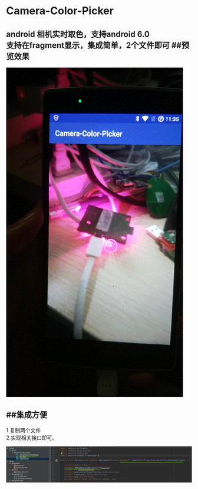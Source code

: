 # Camera-Color-Picker
android 相机实时取色，支持android 6.0<br>
支持在fragment显示，集成简单，2个文件即可
##预览效果
---------

![image](https://github.com/Veryed-VS/Camera-Color-Picker/blob/master/20180103_183551.gif)

##集成方便
---------
1.复制两个文件<br>
2.实现相关接口即可。<br>

![image](https://github.com/Veryed-VS/Camera-Color-Picker/blob/master/WX20180103-184101.png)

